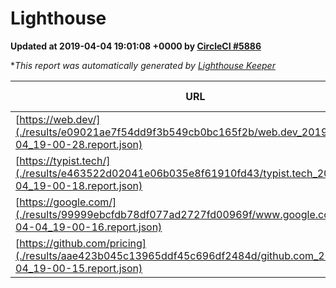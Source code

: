 
# Lighthouse

**Updated at 2019-04-04 19:01:08 +0000 by [CircleCI #5886](https://circleci.com/gh/ItinerisLtd/lighthouse-keeper-example/5886)**

**This report was automatically generated by [Lighthouse Keeper](https://github.com/itinerisltd/lighthouse-keeper)*

| URL | Performance | Accessibility | Best Practices | SEO | PWA | Updated At |
| --- | --- | --- | --- | --- | --- | --- |
| [https://web.dev/](./results/e09021ae7f54dd9f3b549cb0bc165f2b/web.dev_2019-04-04_19-00-28.report.json) | 0.97 | 0.93 | 1 | 0.96 | 1 | 2019-04-04T19:00:28.607Z |
| [https://typist.tech/](./results/e463522d02041e06b035e8f61910fd43/typist.tech_2019-04-04_19-00-18.report.json) | 1 |  |  |  |  | 2019-04-04T19:00:18.779Z |
| [https://google.com/](./results/99999ebcfdb78df077ad2727fd00969f/www.google.com_2019-04-04_19-00-16.report.json) | 0.95 | 0.71 | 0.93 | 0.8 | 0.58 | 2019-04-04T19:00:16.520Z |
| [https://github.com/pricing](./results/aae423b045c13965ddf45c696df2484d/github.com_2019-04-04_19-00-15.report.json) | 0.87 | 0.89 | 0.93 | 0.9 | 0.58 | 2019-04-04T19:00:15.661Z |
